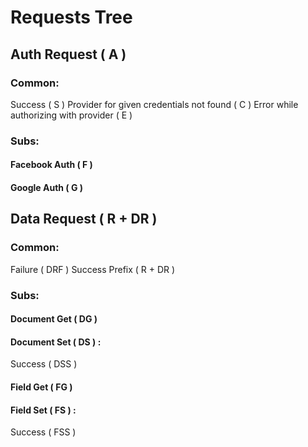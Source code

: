 
# Requests Tree

## Auth Request ( A )
### Common:
Success ( S )
Provider for given credentials not found ( C )
Error while authorizing with provider ( E )
### Subs:
#### Facebook Auth ( F )
#### Google Auth ( G )

## Data Request ( R + DR )
### Common:
Failure ( DRF )
Success Prefix ( R + DR )
### Subs:
#### Document Get ( DG )
#### Document Set ( DS ) :
Success ( DSS )
#### Field Get ( FG )
#### Field Set ( FS ) :
Success ( FSS )